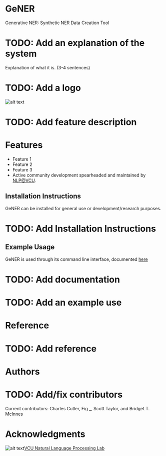 # GeNER
Generative NER: Synthetic NER Data Creation Tool

# TODO: Add an explanation of the system
Explanation of what it is. (3-4 sentences)

# TODO: Add a logo
![alt text](logo.png "Alt Text")

# TODO: Add feature description
# Features
- Feature 1
- Feature 2
- Feature 3
- Active community development spearheaded and maintained by [NLP@VCU](https://nlp.cs.vcu.edu/).

## Installation Instructions
GeNER can be installed for general use or development/research purposes.
# TODO: Add Installation Instructions


## Example Usage
GeNER is used through its command line interface, documented [here](./guide/command_line_interface.md)
# TODO: Add documentation 
# TODO: Add an example use

Reference
=========
# TODO: Add reference

Authors
=======
# TODO: Add/fix contributors
Current contributors: Charles Cutler, Fig _, Scott Taylor, and Bridget T. McInnes

Acknowledgments
===============
![alt text](https://nlp.cs.vcu.edu/images/vcu_head_logo "VCU")[VCU Natural Language Processing Lab](https://nlp.cs.vcu.edu/) 

